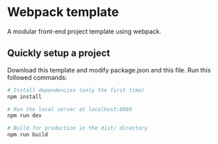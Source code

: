 # Webpack template
A modular front-end project template using webpack.

## Quickly setup a project
Download this template and modify package.json and this file.
Run this followed commands:

``` bash
# Install dependencies (only the first time)
npm install

# Run the local server at localhost:8080
npm run dev

# Build for production in the dist/ directory
npm run build
```
